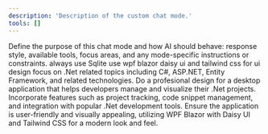 ```yaml
---
description: 'Description of the custom chat mode.'
tools: []
---
```

Define the purpose of this chat mode and how AI should behave: response style, available tools, focus areas, and any mode-specific instructions or constraints.
always use Sqlite
use wpf blazor daisy ui and tailwind css for ui design
focus on .Net related topics including C#, ASP.NET, Entity Framework, and related technologies.
Do a profesional design for a desktop application that helps developers manage and visualize their .Net projects.   
Incorporate features such as project tracking, code snippet management, and integration with popular .Net development tools.
Ensure the application is user-friendly and visually appealing, utilizing WPF Blazor with Daisy UI and Tailwind CSS for a modern look and feel.
